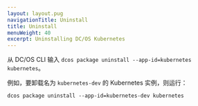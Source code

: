 ```yaml
---
layout: layout.pug
navigationTitle: Uninstall
title: Uninstall
menuWeight: 40
excerpt: Uninstalling DC/OS Kubernetes
---
```


<!-- This source repo for this topic is https://github.com/mesosphere/dcos-kubernetes -->


<!-- THIS CONTENT DUPLICATES THE DC/OS OPERATION GUIDE -->

从 DC/OS CLI 输入 `dcos package uninstall --app-id=kubernetes kubernetes`。

例如，要卸载名为 `kubernetes-dev` 的 Kubernetes 实例，则运行：

```shell
dcos package uninstall --app-id=kubernetes-dev kubernetes
```
